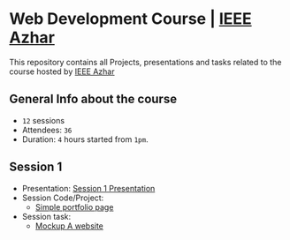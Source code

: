 # Web Development Course | [IEEE Azhar](https://www.facebook.com/IEEE.AlAzhar)

This repository contains all Projects, presentations and tasks related to the course hosted by [IEEE Azhar](https://www.facebook.com/IEEE.AlAzhar)

## General Info about the course

- `12` sessions
- Attendees: `36`
- Duration: `4` hours started from `1pm`.

## Session 1

- Presentation: [Session 1 Presentation](https://docs.google.com/presentation/d/1l2zea2wZmfIadyODijcjP7vArT4e4skyyAEqnqYOqNo/edit?usp=sharing)
- Session Code/Project:
    - [Simple portfolio page](https://github.com/mohamedsaad4/Web-development-Code-Baker-6.0-course--IEEE/tree/session1/code)
- Session task:
    - [Mockup A website](https://github.com/mohamedsaad4/Web-development-Code-Baker-6.0-course--IEEE/tree/session1/task)
